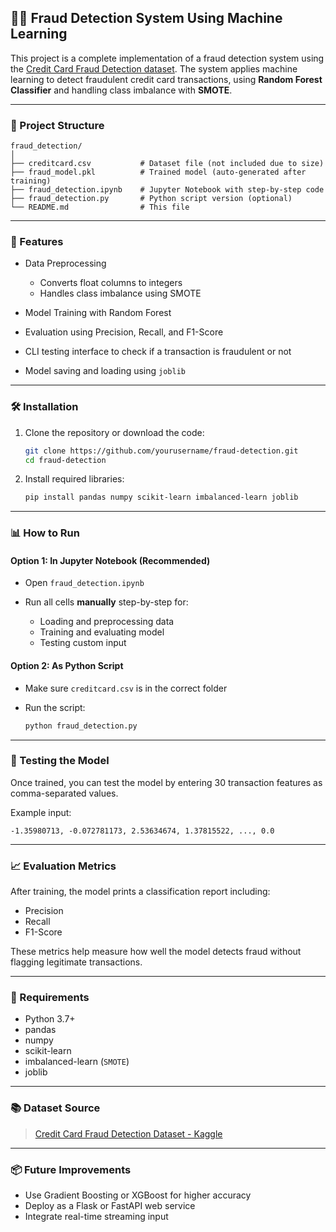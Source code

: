## 🕵️‍♂️ Fraud Detection System Using Machine Learning

This project is a complete implementation of a fraud detection system using the [Credit Card Fraud Detection dataset](https://www.kaggle.com/mlg-ulb/creditcardfraud). The system applies machine learning to detect fraudulent credit card transactions, using **Random Forest Classifier** and handling class imbalance with **SMOTE**.

---

### 📁 Project Structure

```
fraud_detection/
│
├── creditcard.csv           # Dataset file (not included due to size)
├── fraud_model.pkl          # Trained model (auto-generated after training)
├── fraud_detection.ipynb    # Jupyter Notebook with step-by-step code
├── fraud_detection.py       # Python script version (optional)
└── README.md                # This file
```

---

### 🚀 Features

* Data Preprocessing

  * Converts float columns to integers
  * Handles class imbalance using SMOTE
* Model Training with Random Forest
* Evaluation using Precision, Recall, and F1-Score
* CLI testing interface to check if a transaction is fraudulent or not
* Model saving and loading using `joblib`

---

### 🛠️ Installation

1. Clone the repository or download the code:

   ```bash
   git clone https://github.com/yourusername/fraud-detection.git
   cd fraud-detection
   ```

2. Install required libraries:

   ```bash
   pip install pandas numpy scikit-learn imbalanced-learn joblib
   ```

---

### 📊 How to Run

#### Option 1: In Jupyter Notebook (Recommended)

* Open `fraud_detection.ipynb`
* Run all cells **manually** step-by-step for:

  * Loading and preprocessing data
  * Training and evaluating model
  * Testing custom input

#### Option 2: As Python Script

* Make sure `creditcard.csv` is in the correct folder
* Run the script:

  ```bash
  python fraud_detection.py
  ```

---

### 🎯 Testing the Model

Once trained, you can test the model by entering 30 transaction features as comma-separated values.

Example input:

```
-1.35980713, -0.072781173, 2.53634674, 1.37815522, ..., 0.0
```

---

### 📈 Evaluation Metrics

After training, the model prints a classification report including:

* Precision
* Recall
* F1-Score

These metrics help measure how well the model detects fraud without flagging legitimate transactions.

---

### 📌 Requirements

* Python 3.7+
* pandas
* numpy
* scikit-learn
* imbalanced-learn (`SMOTE`)
* joblib

---

### 📚 Dataset Source

> [Credit Card Fraud Detection Dataset - Kaggle](https://www.kaggle.com/mlg-ulb/creditcardfraud)

---

### 📦 Future Improvements

* Use Gradient Boosting or XGBoost for higher accuracy
* Deploy as a Flask or FastAPI web service
* Integrate real-time streaming input
